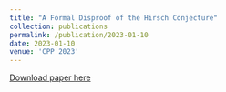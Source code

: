 ```yaml
---
title: "A Formal Disproof of the Hirsch Conjecture"
collection: publications
permalink: /publication/2023-01-10
date: 2023-01-10
venue: 'CPP 2023'
---
```


[Download paper here](https://arxiv.org/pdf/2301.04060.pdf)
